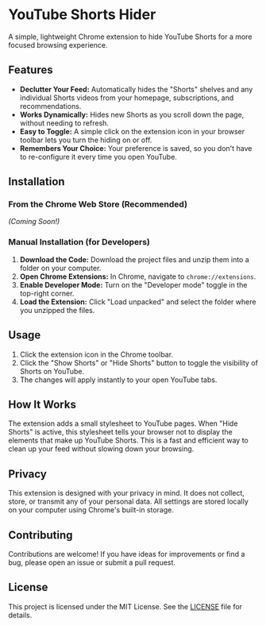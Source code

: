 # YouTube Shorts Hider

A simple, lightweight Chrome extension to hide YouTube Shorts for a more focused browsing experience.

## Features

- **Declutter Your Feed:** Automatically hides the "Shorts" shelves and any individual Shorts videos from your homepage, subscriptions, and recommendations.
- **Works Dynamically:** Hides new Shorts as you scroll down the page, without needing to refresh.
- **Easy to Toggle:** A simple click on the extension icon in your browser toolbar lets you turn the hiding on or off.
- **Remembers Your Choice:** Your preference is saved, so you don't have to re-configure it every time you open YouTube.

## Installation

### From the Chrome Web Store (Recommended)

*(Coming Soon!)*

### Manual Installation (for Developers)

1.  **Download the Code:** Download the project files and unzip them into a folder on your computer.
2.  **Open Chrome Extensions:** In Chrome, navigate to `chrome://extensions`.
3.  **Enable Developer Mode:** Turn on the "Developer mode" toggle in the top-right corner.
4.  **Load the Extension:** Click "Load unpacked" and select the folder where you unzipped the files.

## Usage

1.  Click the extension icon in the Chrome toolbar.
2.  Click the "Show Shorts" or "Hide Shorts" button to toggle the visibility of Shorts on YouTube.
3.  The changes will apply instantly to your open YouTube tabs.

## How It Works

The extension adds a small stylesheet to YouTube pages. When "Hide Shorts" is active, this stylesheet tells your browser not to display the elements that make up YouTube Shorts. This is a fast and efficient way to clean up your feed without slowing down your browsing.

## Privacy

This extension is designed with your privacy in mind. It does not collect, store, or transmit any of your personal data. All settings are stored locally on your computer using Chrome's built-in storage.

## Contributing

Contributions are welcome! If you have ideas for improvements or find a bug, please open an issue or submit a pull request.

## License

This project is licensed under the MIT License. See the [LICENSE](LICENSE) file for details.